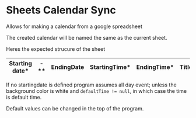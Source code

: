 # Sheets Calendar Sync

Allows for making a calendar from a google spreadsheet

The created calendar will be named the same as the current sheet.

Heres the expected strucure of the sheet

Starting date* | -** | EndingDate | StartingTime* | EndingTime* | Title | Place* | Comments*
---------------|-----|------------|---------------|-------------|-------|--------|-----------

If no startingdate is defined program assumes all day event; unless the background color is white and `defaultTime != null`, in which case the time is default time.

Default values can be changed in the top of the program.
